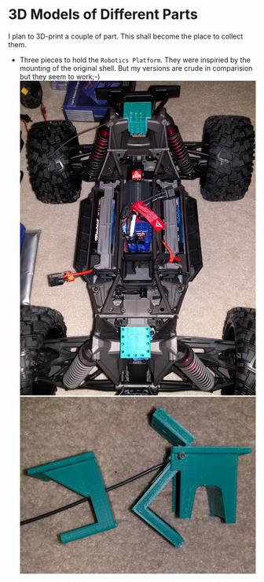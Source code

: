 # 3D Models of Different Parts

I plan to 3D-print a couple of part. This shall become the place to collect them.

* Three pieces to hold the `Robotics Platform`. They were inspiried by the mounting of the original shell. But my versions
  are crude in comparision but they seem to work;-)
  ![The brackets in place](IMG_20161211_205727.jpg)
  ![Closeup](IMG_20161211_205757.jpg)

